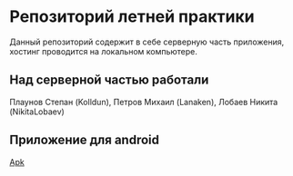 # Репозиторий летней практики
Данный репозиторий содержит в себе серверную часть приложения, хостинг проводится на локальном компьютере.
## Над серверной частью работали
Плаунов Степан (Kolldun), Петров Михаил (Lanaken), Лобаев Никита (NikitaLobaev)
## Приложение для android
[Apk](https://github.com/pracrice-2020-avatar-app/VR-Social-Network/blob/master/app/release/app-release.apk)
